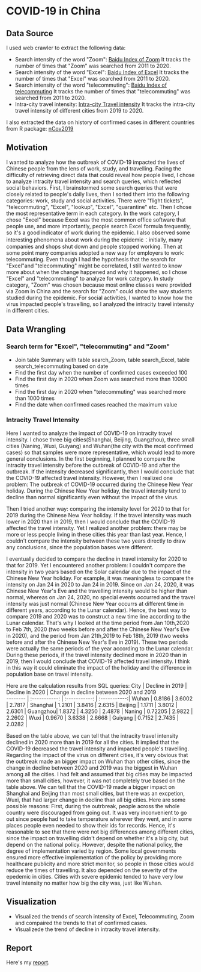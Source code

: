 # COVID-19 in China
## Data Source
I used web crawler to extract the following data:
- Search intensity of the word "Zoom": [Baidu Index of Zoom](http://index.baidu.com/v2/main/index.html#/trend/zoom?words=zoom)
  It tracks the number of times that "Zoom" was searched from 2011 to 2020.
- Search intensity of the word "Excel": [Baidu Index of Excel](http://index.baidu.com/v2/main/index.html#/trend/excel?words=excel)
  It tracks the number of times that "Excel" was searched from 2011 to 2020.
- Search intensity of the word "telecommuting": [Baidu Index of telecommuting](http://index.baidu.com/v2/main/index.html#/trend/%E8%BF%9C%E7%A8%8B%E5%8A%9E%E5%85%AC?words=%E8%BF%9C%E7%A8%8B%E5%8A%9E%E5%85%AC)
  It tracks the number of times that "telecommuting" was searched from 2011 to 2020.
- Intra-city travel intensity: [Intra-city Travel intensity](https://qianxi.baidu.com/)
   It tracks the intra-city travel intensity of different cities from 2019 to 2020.

I also extracted the data on history of confirmed cases in different countries from R package: [nCov2019](https://github.com/canghailan/Wuhan-2019-nCoV)

## Motivation
I wanted to analyze how the outbreak of COVID-19 impacted the lives of Chinese people from the lens of work, study, and travelling.
Facing the difficulty of retrieving direct data that could reveal how people lived, I chose to analyze intracity travel intensity and search queries, which reflected social behaviors. First, I brainstormed some search queries that were closely related to people's daily lives, then I sorted them into the following categories: work, study and social activities. There were "flight tickets", "telecommuting", "Excel", "lookup", "Excel", "quarantine" etc. Then I chose the most representative term in each category. In the work category, I chose "Excel" because Excel was the most common office software that people use, and more importantly, people search Excel formula frequently, so it's a good indicator of work during the epidemic. I also observed some interesting phenomena about work during the epidemic：initially, many companies and shops shut down and people stopped working. Then at some point many companies adopted a new way for employers to work: telecommuting. Even though I had the hypothesis that the search for "Excel"and "telecommuting" might be correlated, I still wanted to know more about when the change happened and why it happened, so I chose "Excel" and "telecommuting" to analyze for work category. In study category, "Zoom" was chosen because most online classes were provided via Zoom in China and the search for "Zoom" could show the way students studied during the epidemic. For social activities, I wanted to know how the virus impacted people's travelling, so I analyzed the intracity travel intensity in different cities. 

## Data Wrangling
### Search term for "Excel", "telecommuting" and "Zoom"
- Join table Summary with table search_Zoom, table search_Excel, table search_telecommuting based on date
- Find the first day when the number of confirmed cases exceeded 100
- Find the first day in 2020 when Zoom was searched more than 10000 times
- Find the first day in 2020 when "telecommuting" was searched more than 1000 times
- Find the date when confirmed cases reached the maximum value

### Intracity Travel Intensity 
Here I wanted to analyze the impact of COVID-19 on intracity travel intensity. I chose three big cities(Shanghai, Beijing, Guangzhou), three small cities (Naning, Wuxi, Guiyang) and Wuhan(the city with the most confirmed cases) so that samples were more representative, which would lead to more general conclusions. 
In the first beginning, I planned to compare the intracity travel intensity before the outbreak of COVID-19 and after the outbreak.
If the intensity decreased significantly, then I would conclude that the COVID-19 affected travel intensity.
However, then I realized one problem: 
The outbreak of COVID-19 occurred during the Chinese New Year holiday. During the Chinese New Year holiday, the travel intensity tend to decline than normal significantly even without the impact of the virus.

Then I tried another way: comparing the intensity level for 2020 to that for 2019 during the Chinese New Year holiday.
If the travel intensity was much lower in 2020 than in 2019, then I would conclude that the COVID-19 affected the travel intensity.
Yet I realized another problem: there may be more or less people living in these cities this year than last year. Hence, I couldn't compare the intensity between these two years directly to draw any conclusions, since the population bases were different.

I eventually decided to compare the decline in travel intensity for 2020 to that for 2019.
Yet I encountered another problem: I couldn't compare the intensity in two years based on the Solar calendar due to the impact of the Chinese New Year holiday. For example, it was meaningless to compare the intensity on Jan 24 in 2020 to Jan 24 in 2019. Since on Jan 24, 2020, it was Chinese New Year's Eve and the travelling intensity would be higher than normal, whereas on Jan 24, 2020, no special events occurred and the travel intensity was just normal (Chinese New Year occurrs at different time in different years, according to the Lunar calendar). Hence, the best way to compare 2019 and 2020 was to construct a new time line according to the Lunar calendar. 
That's why I looked at the time period from Jan 10th,2020 to Feb 7th, 2020 (two weeks before and after the Chinese New Year's Eve in 2020), and the period from Jan 21th,2019 to Feb 18th, 2019 (two weeks before and after the Chinese New Year's Eve in 2019). These two periods were actually the same periods of the year according to the Lunar calendar.
During these periods, if the travel intensity declined more in 2020 than in 2019, then I would conclude that COVID-19 affected travel intensity. I think in this way it could eliminate the impact of the holiday and the difference in population base on travel intensity.

Here are the calculation results from SQL queries:
 City     | Decline in 2019  | Decline in 2020  | Change in decline between 2020 and 2019   
 -------- | :-----------:    | :-----------:    | :-----------:|
 Wuhan    | 0.8186           | 3.6002           | 2.7817       |
 Shanghai | 1.2101           | 3.8416           | 2.6315       |
 Beijing  | 1.1711           | 3.8012           | 2.6301       |
 Guangzhou| 1.8372           | 4.3250           | 2.4878       |
 Naning   | 0.72205          | 2.9822           | 2.2602       |
 Wuxi     | 0.9670           | 3.6338           | 2.6668       |
 Guiyang  | 0.7152           | 2.7435           | 2.0282       |

Based on the table above, we can tell that the intracity travel intensity declined in 2020 more than in 2019 for all the cities.
It implied that the COVID-19 decreased the travel intensity and impacted people's travelling.
Regarding the impact of the virus on different cities, it's very obvious that the outbreak made an bigger impact on Wuhan than other cities, since the change in decline between 2020 and 2019 was the biggest in Wuhan among all the cities.
I had felt and assumed that big cities may be impacted more than small cities, however, it was not completely true based on the table above. 
We can tell that the COVID-19 made a bigger impact on Shanghai and Beijing than most small cities, but there was an excpetion, Wuxi, that had larger change in decline than all big cities.
Here are some possible reasons: First, during the outrbreak, people across the whole country were discouraged from going out. It was very inconvenient to go out since people had to take temperature wherever they went, and in some places people even needed to show their ids for records. Hence, it's reasonable to see that there were not big differences among different cities, since the impact on travelling didn't depend on whether it's a big city, but depend on the national policy. However, despite the national policy, the degree of implementation varied by region. Some local governments ensured more effective implementation of the policy by providing more healthcare publicity and more strict monitor, so people in those cities would reduce the times of travelling. It also depended on the severity of the epedemic in cities. Cities with severe epidemic tended to have very low travel intensity no matter how big the city was, just like Wuhan.


## Visualization
- Visualized the trends of search intensity of Excel, Telecommuting, Zoom and compaired the trends to that of confirmed cases.
- Visualizede the trend of decline in intracity travel intensity.

## Report 
Here's my [report](https://rpubs.com/Ciel_Zhao/586497).
